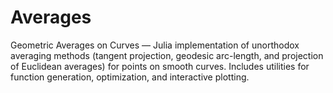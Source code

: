 # Averages
Geometric Averages on Curves — Julia implementation of unorthodox averaging methods (tangent projection, geodesic arc-length, and projection of Euclidean averages) for points on smooth curves. Includes utilities for function generation, optimization, and interactive plotting.
